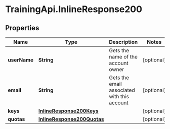 # TrainingApi.InlineResponse200

## Properties
Name | Type | Description | Notes
------------ | ------------- | ------------- | -------------
**userName** | **String** | Gets the name of the account owner | [optional] 
**email** | **String** | Gets the email associated with this account | [optional] 
**keys** | [**InlineResponse200Keys**](InlineResponse200Keys.md) |  | [optional] 
**quotas** | [**InlineResponse200Quotas**](InlineResponse200Quotas.md) |  | [optional] 


